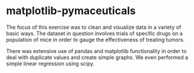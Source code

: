 # matplotlib-pymaceuticals

The focus of this exercise was to clean and visualize data in a variety of basic ways. The dataset in question involves trials of specific drugs on a population of mice in order to gauge the effectiveness of treating tumors.

There was extensive use of pandas and matplotlib functionality in order to deal with duplicate values and create simple graphs. We even performed a simple linear regression using scipy.